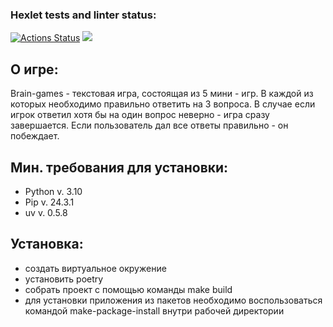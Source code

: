 ### Hexlet tests and linter status:
[![Actions Status](https://github.com/GroundGT/python-project-49/actions/workflows/hexlet-check.yml/badge.svg)](https://github.com/GroundGT/python-project-49/actions)
<a href="https://codeclimate.com/github/GroundGT/python-project-49/maintainability"><img src="https://api.codeclimate.com/v1/badges/8ce470393197e2357e64/maintainability" /></a>

## О игре:

Brain-games - текстовая игра, состоящая из 5 мини - игр. В каждой 
из которых необходимо правильно ответить на 3 вопроса. В случае если
игрок ответил хотя бы на один вопрос неверно - игра сразу завершается.
Если пользователь дал все ответы правильно - он побеждает. 

## Мин. требования для установки:
- Python v. 3.10
- Pip v. 24.3.1
- uv v. 0.5.8

## Установка:
- создать виртуальное окружение
- установить poetry
- собрать проект с помощью команды make build
- для установки приложения из пакетов необходимо воспользоваться 
командой make-package-install внутри рабочей директории